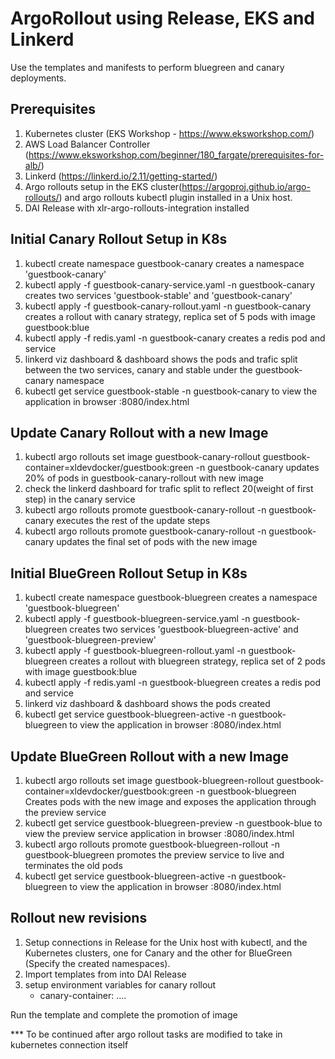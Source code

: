 # ArgoRollout using Release, EKS and Linkerd

Use the templates and manifests to perform bluegreen and canary deployments.


## Prerequisites

1. Kubernetes cluster (EKS Workshop - https://www.eksworkshop.com/) 
2. AWS Load Balancer Controller (https://www.eksworkshop.com/beginner/180_fargate/prerequisites-for-alb/)
3. Linkerd (https://linkerd.io/2.11/getting-started/)
4. Argo rollouts setup in the EKS cluster(https://argoproj.github.io/argo-rollouts/) and argo rollouts kubectl plugin installed in a Unix host.
5. DAI Release with xlr-argo-rollouts-integration installed

## Initial Canary Rollout Setup in K8s

1. kubectl create namespace guestbook-canary
   creates a namespace 'guestbook-canary'
1. kubectl apply -f guestbook-canary-service.yaml -n guestbook-canary
   creates two services 'guestbook-stable' and 'guestbook-canary'
1. kubectl apply -f guestbook-canary-rollout.yaml -n guestbook-canary
   creates a rollout with canary strategy, replica set of 5 pods with image guestbook:blue
1. kubectl apply -f redis.yaml -n guestbook-canary
   creates a redis pod and service
1. linkerd viz dashboard &
   dashboard shows the pods and trafic split between the two services, canary and stable under the guestbook-canary namespace
1. kubectl get service guestbook-stable -n guestbook-canary
   to view the application in browser <external-ip>:8080/index.html

## Update Canary Rollout with a new Image

1. kubectl argo rollouts set image guestbook-canary-rollout guestbook-container=xldevdocker/guestbook:green -n guestbook-canary
   updates 20% of pods in guestbook-canary-rollout with new image
1. check the linkerd dashboard for trafic split to reflect 20(weight of first step) in the canary service
1. kubectl argo rollouts promote guestbook-canary-rollout -n guestbook-canary
   executes the rest of the update steps
1. kubectl argo rollouts promote guestbook-canary-rollout -n guestbook-canary
   updates the final set of pods with the new image

## Initial BlueGreen Rollout Setup in K8s

1. kubectl create namespace guestbook-bluegreen
   creates a namespace 'guestbook-bluegreen'
1. kubectl apply -f guestbook-bluegreen-service.yaml -n guestbook-bluegreen
   creates two services 'guestbook-bluegreen-active' and 'guestbook-bluegreen-preview'
1. kubectl apply -f guestbook-bluegreen-rollout.yaml -n guestbook-bluegreen
   creates a rollout with bluegreen strategy, replica set of 2 pods with image guestbook:blue
1. kubectl apply -f redis.yaml -n guestbook-bluegreen
   creates a redis pod and service
1. linkerd viz dashboard &
   dashboard shows the pods created
1. kubectl get service guestbook-bluegreen-active -n guestbook-bluegreen
   to view the application in browser <external-ip>:8080/index.html

## Update BlueGreen Rollout with a new Image

1. kubectl argo rollouts set image guestbook-bluegreen-rollout guestbook-container=xldevdocker/guestbook:green -n guestbook-bluegreen
   Creates pods with the new image and exposes the application through the preview service
1. kubectl get service guestbook-bluegreen-preview -n guestbook-blue
   to view the preview service application in browser <external-ip>:8080/index.html
1. kubectl argo rollouts promote guestbook-bluegreen-rollout -n guestbook-bluegreen
   promotes the preview service to live and terminates the old pods
1. kubectl get service guestbook-bluegreen-active -n guestbook-bluegreen
   to view the application in browser <external-ip>:8080/index.html

## Rollout new revisions

1. Setup connections in Release for the Unix host with kubectl, and the Kubernetes clusters, one for Canary and the other for BlueGreen (Specify the created namespaces).
1. Import templates from <link> into DAI Release
1. setup environment variables for canary rollout
	* canary-container: 
	....
	
Run the template and complete the promotion of image

*** To be continued after argo rollout tasks are modified to take in kubernetes connection itself